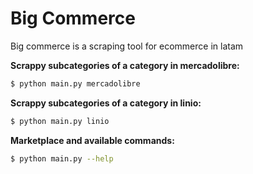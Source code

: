 # Big Commerce
Big commerce is a scraping tool for ecommerce in latam

**Scrappy subcategories of a category in mercadolibre:**

```sh
$ python main.py mercadolibre
```

**Scrappy subcategories of a category in linio:**

```sh
$ python main.py linio
```

**Marketplace and available commands:**

```sh
$ python main.py --help
```
